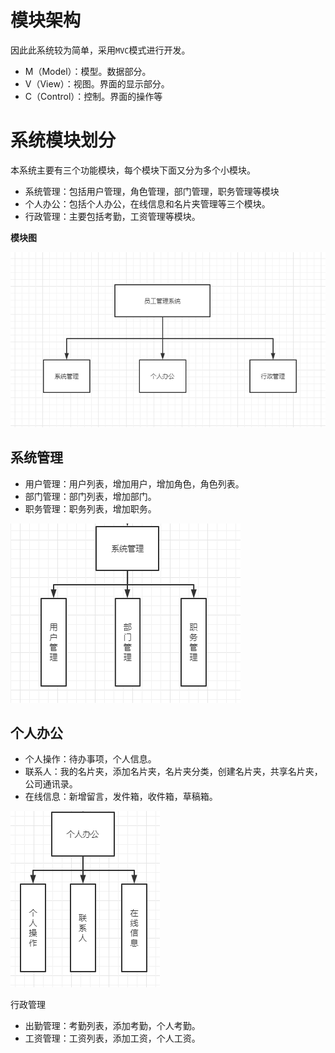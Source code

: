# 模块架构

因此此系统较为简单，采用`MVC`模式进行开发。

* M（Model）：模型。数据部分。
* V（View）：视图。界面的显示部分。
* C（Control）：控制。界面的操作等

# 系统模块划分

本系统主要有三个功能模块，每个模块下面又分为多个小模块。

* 系统管理：包括用户管理，角色管理，部门管理，职务管理等模块
* 个人办公：包括个人办公，在线信息和名片夹管理等三个模块。
* 行政管理：主要包括考勤，工资管理等模块。

**模块图**

![image-20210815233435691](images/image-20210815233435691.png)

## 系统管理

* 用户管理：用户列表，增加用户，增加角色，角色列表。
* 部门管理：部门列表，增加部门。
* 职务管理：职务列表，增加职务。

![image-20210815233938146](images/image-20210815233938146.png)

## 个人办公

* 个人操作：待办事项，个人信息。
* 联系人：我的名片夹，添加名片夹，名片夹分类，创建名片夹，共享名片夹，公司通讯录。
* 在线信息：新增留言，发件箱，收件箱，草稿箱。

![image-20210815234414454](images/image-20210815234414454.png)

行政管理

* 出勤管理：考勤列表，添加考勤，个人考勤。
* 工资管理：工资列表，添加工资，个人工资。